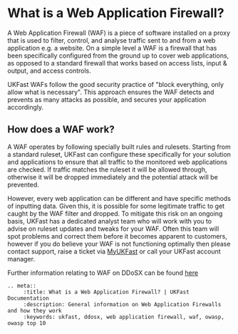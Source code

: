 # What is a Web Application Firewall?

A Web Application Firewall (WAF) is a piece of software installed on a proxy that is used to filter, control, and analyse traffic sent to and from a web application e.g. a website.
On a simple level a WAF is a firewall that has been specifically configured from the ground up to cover web applications, as opposed to a standard firewall that works based on access lists, input & output, and access controls.

UKFast WAFs follow the good security practice of "block everything, only allow what is necessary". This approach ensures the WAF detects and prevents as many attacks as possible, and secures your application accordingly.

## How does a WAF work?

A WAF operates by following specially built rules and rulesets. Starting from a standard ruleset, UKFast can configure these specifically for your solution and applications to ensure that all traffic to the monitored web applications are checked.  If traffic matches the ruleset it will be allowed through, otherwise it will be dropped immediately and the potential attack will be prevented.

However, every web application can be different and have specific methods of inputting data. Given this, it is possible for some legitimate traffic to get caught by the WAF filter and dropped.  To mitigate this risk on an ongoing basis, UKFast has a dedicated analyst team who will work with you to advise on ruleset updates and tweaks for your WAF.  Often this team will spot problems and correct them before it becomes apparent to customers, however if you do believe your WAF is not functioning optimally then please contact support, raise a ticket via [MyUKFast](https://my.ukfast.co.uk) or call your UKFast account manager.

Further information relating to WAF on DDoSX can be found [here](/security/ddos/wafsettings)


```eval_rst
.. meta::
     :title: What is a Web Application Firewall? | UKFast Documentation
     :description: General information on Web Application Firewalls and how they work
     :keywords: ukfast, ddosx, web application firewall, waf, owasp, owasp top 10
```
